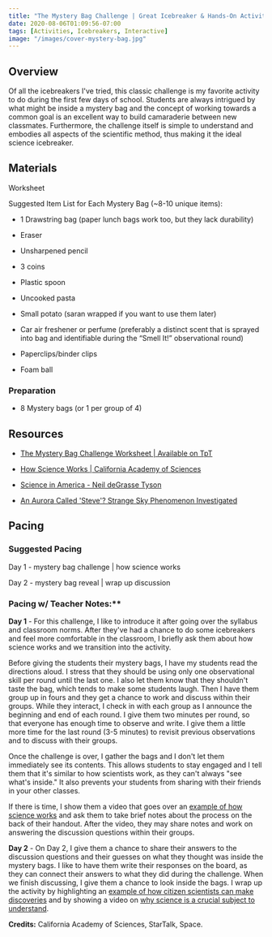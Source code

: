 ```yaml
---
title: "The Mystery Bag Challenge | Great Icebreaker & Hands-On Activity"
date: 2020-08-06T01:09:56-07:00
tags: [Activities, Icebreakers, Interactive]
image: "/images/cover-mystery-bag.jpg"
---
```


## Overview

Of all the icebreakers I've tried, this classic challenge is my favorite activity to do during the first few days of school. Students are always intrigued by what might be inside a mystery bag and the concept of working towards a common goal is an excellent way to build camaraderie between new classmates. Furthermore, the challenge itself is simple to understand and embodies all aspects of the scientific method, thus making it the ideal science icebreaker.

## Materials

Worksheet

Suggested Item List for Each Mystery Bag (~8-10 unique items):

- 1 Drawstring bag (paper lunch bags work too, but they lack durability)

- Eraser

- Unsharpened pencil

- 3 coins

- Plastic spoon

- Uncooked pasta

- Small potato (saran wrapped if you want to use them later)

- Car air freshener or perfume (preferably a distinct scent that is sprayed into bag and identifiable during the “Smell It!” observational round)

- Paperclips/binder clips

- Foam ball

### Preparation

- 8 Mystery bags (or 1 per group of 4)

## Resources

- [The Mystery Bag Challenge Worksheet | Available on TpT](https://www.teacherspayteachers.com/Product/The-Mystery-Bag-Challenge-Great-Icebreaker-Hands-On-Activity-5876738)

- [How Science Works | California Academy of Sciences](https://youtu.be/Jj9iNphbY88)

- [Science in America - Neil deGrasse Tyson](https://youtu.be/8MqTOEospfo)

- [An Aurora Called 'Steve'? Strange Sky Phenomenon Investigated](https://www.space.com/36583-new-aurora-feature-named-steve-investigated.html)

## Pacing

### Suggested Pacing

Day 1 - mystery bag challenge | how science works

Day 2 - mystery bag reveal | wrap up discussion

### Pacing w/ Teacher Notes:**

**Day 1** - For this challenge, I like to introduce it after going over the syllabus and classroom norms. After they've had a chance to do some icebreakers and feel more comfortable in the classroom, I briefly ask them about how science works and we transition into the activity.

Before giving the students their mystery bags, I have my students read the directions aloud. I stress that they should be using only one observational skill per round until the last one. I also let them know that they shouldn't taste the bag, which tends to make some students laugh. Then I have them group up in fours and they get a chance to work and discuss within their groups. While they interact, I check in with each group as I announce the beginning and end of each round. I give them two minutes per round, so that everyone has enough time to observe and write. I give them a little more time for the last round (3-5 minutes) to revisit previous observations and to discuss with their groups.

Once the challenge is over, I gather the bags and I don't let them immediately see its contents. This allows students to stay engaged and I tell them that it's similar to how scientists work, as they can't always "see what's inside." It also prevents your students from sharing with their friends in your other classes.

If there is time, I show them a video that goes over an [example of how science works](https://youtu.be/Jj9iNphbY88) and ask them to take brief notes about the process on the back of their handout. After the video, they may share notes and work on answering the discussion questions within their groups.

**Day 2** - On Day 2, I give them a chance to share their answers to the discussion questions and their guesses on what they thought was inside the mystery bags. I like to have them write their responses on the board, as they can connect their answers to what they did during the challenge. When we finish discussing, I give them a chance to look inside the bags. I wrap up the activity by highlighting an [example of how citizen scientists can make discoveries](https://www.space.com/36583-new-aurora-feature-named-steve-investigated.html) and by showing a video on [why science is a crucial subject to understand](https://youtu.be/8MqTOEospfo).

**Credits:** California Academy of Sciences, StarTalk, Space.
